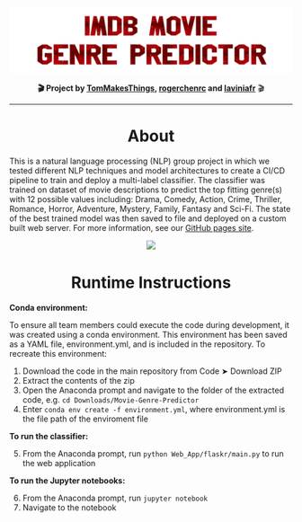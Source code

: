 <div align="center">
  <a href="https://tommakesthings.github.io/Movie-Genre-Predictor/"><img src="https://github.com/TomMakesThings/Movie-Genre-Predictor/blob/gh-pages/Assets/Readme_Assets/Title.png" width="850"></a>

  <p><b>🎬 Project by <a href="https://github.com/TomMakesThings">TomMakesThings</a>, <a href="https://github.com/rogerchenrc">rogerchenrc</a> and <a href="https://github.com/laviniafr">laviniafr</a></b> 🎬</p>
</div>
  
---
<h1 align="center">About</h1>
  
This is a natural language processing (NLP) group project in which we tested different NLP techniques and model architectures to create a CI/CD pipeline to train and deploy a multi-label classifier. The classifier was trained on dataset of movie descriptions to predict the top fitting genre(s) with 12 possible values including: Drama, Comedy, Action, Crime, Thriller, Romance, Horror, Adventure, Mystery, Family, Fantasy and Sci-Fi. The state of the best trained model was then saved to file and deployed on a custom built web server. For more information, see our <a href="https://tommakesthings.github.io/Movie-Genre-Predictor/">GitHub pages site</a>.
  
<p align="center" href="https://tommakesthings.github.io/Movie-Genre-Predictor/"><img src="https://github.com/TomMakesThings/Movie-Genre-Predictor/blob/gh-pages/Assets/Images/Site-Demo.gif" width="750"></p>
  
<h1 align="center">Runtime Instructions</h1>

**Conda environment:**

To ensure all team members could execute the code during development, it was created using a conda environment. This environment has been saved as a YAML file, environment.yml, and is included in the repository. To recreate this environment:

1. Download the code in the main repository from Code ➤ Download ZIP
2. Extract the contents of the zip
3. Open the Anaconda prompt and navigate to the folder of the extracted code, e.g. `cd Downloads/Movie-Genre-Predictor`
4. Enter `conda env create -f environment.yml`, where environment.yml is the file path of the enviroment file

**To run the classifier:**

5. From the Anaconda prompt, run `python Web_App/flaskr/main.py` to run the web application

**To run the Jupyter notebooks:**

6. From the Anaconda prompt, run `jupyter notebook`
7. Navigate to the notebook
